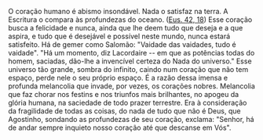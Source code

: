 O coração humano é abismo insondável. Nada o satisfaz na terra. A Escritura o compara às profundezas do oceano. ([Eus. 42, 18](https://vulgata.online/bible/Eus.42?ed=MS&vfn=MS.Eus.42.18:vs)) Esse coração busca a felicidade e nunca, ainda que lhe deem tudo que deseja e a que aspira, e tudo que é desejável e possível neste mundo, nunca estará satisfeito. Há de gemer como Salomão: "Vaidade das vaidades, tudo é vaidade". "Há um momento, diz Lacordaire -- em que as potências todas do homem, saciadas, dão-lhe a invencível certeza do Nada do universo." Esse universo tão grande, sombra do infinito, caindo num coração que não tem espaço, perde nele o seu próprio espaço. É a razão dessa imensa e profunda melancolia que invade, por vezes, os corações nobres. Melancolia que faz chorar nos festins e nos triunfos mais brilhantes, no apogeu da glória humana, na saciedade de todo prazer terrestre. Era à consideração da fragilidade de todas as coisas, do nada de tudo que não é Deus, que Agostinho, sondando as profundezas de seu coração, exclama: "Senhor, há de andar sempre inquieto nosso coração até que descanse em Vós".